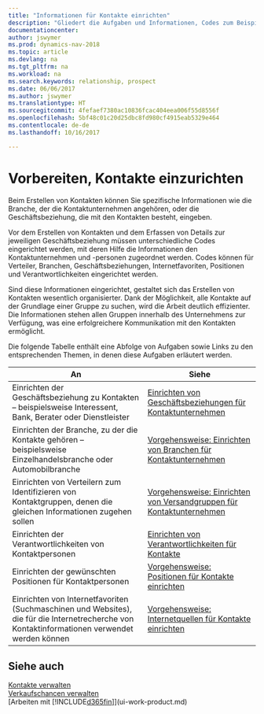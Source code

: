 ```yaml
---
title: "Informationen für Kontakte einrichten"
description: "Gliedert die Aufgaben und Informationen, Codes zum Beispiel über Branchen und Geschäftsbeziehungen festzulegen, bevor Sie Kontakte erstellen."
documentationcenter: 
author: jswymer
ms.prod: dynamics-nav-2018
ms.topic: article
ms.devlang: na
ms.tgt_pltfrm: na
ms.workload: na
ms.search.keywords: relationship, prospect
ms.date: 06/06/2017
ms.author: jswymer
ms.translationtype: HT
ms.sourcegitcommit: 4fefaef7380ac10836fcac404eea006f55d8556f
ms.openlocfilehash: 5bf48c01c20d25dbc8fd980cf4915eab5329e464
ms.contentlocale: de-de
ms.lasthandoff: 10/16/2017

---
```

# <a name="preparing-to-set-up-contacts"></a>Vorbereiten, Kontakte einzurichten
Beim Erstellen von Kontakten können Sie spezifische Informationen wie die Branche, der die Kontaktunternehmen angehören, oder die Geschäftsbeziehung, die mit den Kontakten besteht, eingeben.

Vor dem Erstellen von Kontakten und dem Erfassen von Details zur jeweiligen Geschäftsbeziehung müssen unterschiedliche Codes eingerichtet werden, mit deren Hilfe die Informationen den Kontaktunternehmen und -personen zugeordnet werden. Codes können für Verteiler, Branchen, Geschäftsbeziehungen, Internetfavoriten, Positionen und Verantwortlichkeiten eingerichtet werden.

Sind diese Informationen eingerichtet, gestaltet sich das Erstellen von Kontakten wesentlich organisierter. Dank der Möglichkeit, alle Kontakte auf der Grundlage einer Gruppe zu suchen, wird die Arbeit deutlich effizienter. Die Informationen stehen allen Gruppen innerhalb des Unternehmens zur Verfügung, was eine erfolgreichere Kommunikation mit den Kontakten ermöglicht.

Die folgende Tabelle enthält eine Abfolge von Aufgaben sowie Links zu den entsprechenden Themen, in denen diese Aufgaben erläutert werden. 

| An | Siehe |
| --- | --- |
| Einrichten der Geschäftsbeziehung zu Kontakten – beispielsweise Interessent, Bank, Berater oder Dienstleister |[Einrichten von Geschäftsbeziehungen für Kontaktunternehmen](marketing-business-relations.md) |
| Einrichten der Branche, zu der die Kontakte gehören – beispielsweise Einzelhandelsbranche oder Automobilbranche |[Vorgehensweise: Einrichten von Branchen für Kontaktunternehmen](marketing-industry-groups.md) |
| Einrichten von Verteilern zum Identifizieren von Kontaktgruppen, denen die gleichen Informationen zugehen sollen |[Vorgehensweise: Einrichten von Versandgruppen für Kontaktunternehmen](marketing-mailing-groups.md) |
| Einrichten der Verantwortlichkeiten von Kontaktpersonen |[Einrichten von Verantwortlichkeiten für Kontakte](marketing-job-responsibilities.md) |
| Einrichten der gewünschten Positionen für Kontaktpersonen |[Vorgehensweise: Positionen für Kontakte einrichten](marketing-organizational-levels.md) |
| Einrichten von Internetfavoriten (Suchmaschinen und Websites), die für die Internetrecherche von Kontaktinformationen verwendet werden können |[Vorgehensweise: Internetquellen für Kontakte einrichten](marketing-web-sources.md) |

## <a name="see-also"></a>Siehe auch
[Kontakte verwalten](marketing-contacts.md)  
[Verkaufschancen verwalten](marketing-manage-sales-opportunities.md)  
[Arbeiten mit [!INCLUDE[d365fin](includes/d365fin_md.md)]](ui-work-product.md)

